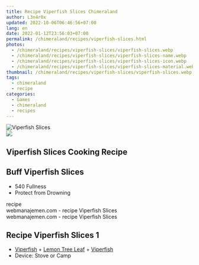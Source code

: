 ```yaml
---
title: Recipe Viperfish Slices Chimeraland
author: L3n4r0x
updated: 2022-10-06T06:46:56+07:00
lang: en
date: 2022-01-12T23:56:03+07:00
permalink: /chimeraland/recipes/viperfish-slices.html
photos:
  - /chimeraland/recipes/viperfish-slices/viperfish-slices.webp
  - /chimeraland/recipes/viperfish-slices/viperfish-slices-name.webp
  - /chimeraland/recipes/viperfish-slices/viperfish-slices-icon.webp
  - /chimeraland/recipes/viperfish-slices/viperfish-slices-material.webp
thumbnail: /chimeraland/recipes/viperfish-slices/viperfish-slices.webp
tags:
  - chimeraland
  - recipe
categories:
  - Games
  - chimeraland
  - recipes
---
```


<link
  rel="stylesheet"
  href="https://rawcdn.githack.com/dimaslanjaka/Web-Manajemen/870a349/css/bootstrap-5-3-0-alpha3-wrapper.css"
/>
<section id="bootstrap-wrapper">
  <div data-bs-theme="dark">
    <div class="card mb-2">
      <div class="card-body">
        <div class="row g-0">
          <div class="col-sm-4 position-relative mb-2">
            <img
              src="https://www.webmanajemen.com/chimeraland/recipes/viperfish-slices/viperfish-slices-material.webp"
              class="card-img fit-cover w-100 h-100"
              alt="Viperfish Slices"
              data-fancybox="true"
            />
          </div>
          <div class="col-sm-8 mb-2">
            <div class="card-body">
              <div class="d-flex flex-row align-items-center mb-3">
                <img
                  class="d-inline-block me-2"
                  src="https://www.webmanajemen.com/chimeraland/recipes/viperfish-slices/viperfish-slices-icon.webp"
                  width="auto"
                  height="auto"
                  style="vertical-align: middle"
                />
                <h2 class="fs-5">Viperfish Slices Cooking Recipe</h2>
              </div>
              <h2 class="card-title fs-5">Buff Viperfish Slices</h2>
              <div class="card-text">
                <ul>
                  <li>540 Fullness</li>
                  <li>Protect from Drowning</li>
                </ul>
              </div>
              <span class="badge rounded-pill">recipe</span>
            </div>
            <div class="card-footer text-end text-muted mt-auto">
              webmanajemen.com - recipe Viperfish Slices
            </div>
          </div>
        </div>
      </div>
      <div class="card-footer text-end text-muted">
        webmanajemen.com - recipe Viperfish Slices
      </div>
    </div>
    <div class="row mb-2">
      <div class="col-12 col-lg-6 recipe-item mb-2">
        <div class="card">
          <div class="card-body">
            <h2 class="card-title fs-5">Recipe Viperfish Slices 1</h2>
            <div class="card-text">
              <ul>
                <li>
                  <a
                    class="text-decoration-none text-primary"
                    href="/chimeraland/materials/viperfish.html"
                    >Viperfish</a
                  ><span> + </span
                  ><a
                    class="text-decoration-none text-primary"
                    href="/chimeraland/materials/lemon-tree-leaf.html"
                    >Lemon Tree Leaf</a
                  ><span> + </span
                  ><a
                    class="text-decoration-none text-primary"
                    href="/chimeraland/materials/viperfish.html"
                    >Viperfish</a
                  >
                </li>
                <li>Device: Stove or Camp</li>
              </ul>
            </div>
          </div>
        </div>
      </div>
    </div>
  </div>
</section>